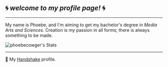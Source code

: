 ## :cyclone: *welcome to my profile page!* :cyclone:
*** 
My name is Phoebe, and I'm aiming to get my bachelor's degree in *Media Arts and Sciences.* Creation is my passion in all forms; there is always something to be made. 

![phoebecowger's Stats](https://github-readme-stats.vercel.app/api?username=phoebecowger&theme=vue-dark&show_icons=true&hide_border=true&count_private=true)
***
:necktie: My [Handshake](https://asu.joinhandshake.com/profiles/fexqtf) profile.
